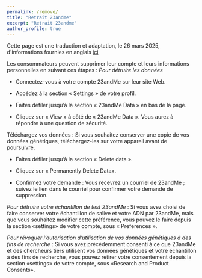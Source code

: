 ```yaml
---
permalink: /remove/
title: "Retrait 23andme"
excerpt: "Retrait 23andme"
author_profile: true
---
```


Cette page est une traduction et adaptation, le 26 mars 2025, d'informations fournies en anglais [ici](https://oag.ca.gov/news/press-releases/attorney-general-bonta-urgently-issues-consumer-alert-23andme-customers)  


Les consommateurs peuvent supprimer leur compte et leurs informations personnelles en suivant ces étapes :
*Pour détruire les données*

- Connectez-vous à votre compte 23andMe sur leur site Web.

- Accédez à la section « Settings » de votre profil.

- Faites défiler jusqu’à la section « 23andMe Data » en bas de la page.

- Cliquez sur « View » à côté de « 23andMe Data ». Vous aurez à répondre à une question de sécurité. 

Téléchargez vos données : Si vous souhaitez conserver une copie de vos données génétiques, téléchargez-les sur votre appareil avant de poursuivre.

- Faites défiler jusqu’à la section « Delete data ».

- Cliquez sur « Permanently Delete Data».

- Confirmez votre demande : Vous recevrez un courriel de 23andMe ; suivez le lien dans le courriel pour confirmer votre demande de suppression.

*Pour détruire votre échantillon de test 23andMe* :
Si vous avez choisi de faire conserver votre échantillon de salive et votre ADN par 23andMe, mais que vous souhaitez modifier cette préférence, vous pouvez le faire depuis la section «settings» de votre compte, sous « Preferences ».

*Pour révoquer l’autorisation d’utilisation de vos données génétiques à des fins de recherche* :
Si vous avez précédemment consenti à ce que 23andMe et des chercheurs tiers utilisent vos données génétiques et votre échantillon à des fins de recherche, vous pouvez retirer votre consentement depuis la section «settings» de votre compte, sous «Research and Product Consents».